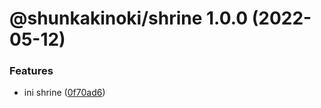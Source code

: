 # @shunkakinoki/shrine 1.0.0 (2022-05-12)

### Features

- ini shrine ([0f70ad6](https://github.com/shunkakinoki/contracts/commit/0f70ad647ccaf98cec9698a13121038bfa9feaa6))
